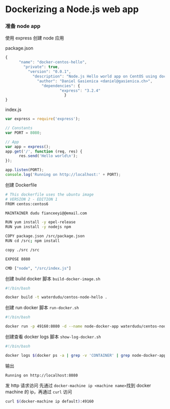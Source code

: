 

# Dockerizing a Node.js web app




### 准备 node app
使用 express 创建 node 应用

package.json

```js
{
      "name": "docker-centos-hello",
        "private": true,
          "version": "0.0.1",
            "description": "Node.js Hello world app on CentOS using docker",
              "author": "Daniel Gasienica <daniel@gasienica.ch>",
                "dependencies": {
                        "express": "3.2.4"
                          }
}
```


index.js

```js
var express = require('express');

// Constants
var PORT = 8080;

// App
var app = express();
app.get('/', function (req, res) {
      res.send('Hello world\n');
});

app.listen(PORT);
console.log('Running on http://localhost:' + PORT);
```


创建 Dockerfile

```bash
# This dockerfile uses the ubuntu image
# VERSION 2 - EDITION 1
FROM centos:centos6

MAINTAINER dudu fianceeyi@@email.com

RUN yum install -y epel-release
RUN yum install -y nodejs npm

COPY package.json /src/package.json
RUN cd /src; npm install

copy ./src /src

EXPOSE 8080

CMD ["node", "/src/index.js"]
```

创建 build docker 脚本 ```build-docker-image.sh```


```bash
#!/bin/bash

docker build -t waterdudu/centos-node-hello .
```


创建 run docker 脚本 ```run-docker.sh```


```bash
#!/bin/bash

docker run -p 49160:8080 -d --name node-docker-app waterdudu/centos-node-hello
```


创建查看 docker logs 脚本 ```show-log-docker.sh```
 
 ```bash
 #!/bin/bash

 docker logs $(docker ps -a | grep -v 'CONTAINER' | grep node-docker-app | awk '{print $1}')
 ```

 输出

 ```
 Running on http://localhost:8080
 ```


 发 http 请求访问
 先通过 ```docker-machine ip <machine name>```找到 docker machine 的 ip，再通过 ```curl``` 访问

 ```bash
 curl $(docker-machine ip default):49160
 ```



